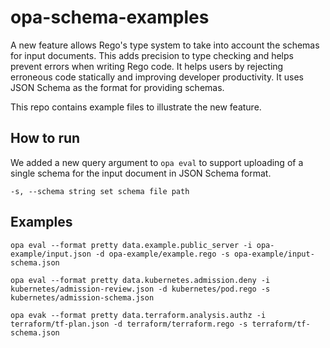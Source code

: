 # opa-schema-examples

A new feature allows Rego's type system to take into account the schemas for input documents. This adds precision to type checking and helps prevent errors when writing Rego code. It helps users by rejecting erroneous code statically and improving developer productivity. It uses JSON Schema as the format for providing schemas.

This repo contains example files to illustrate the new feature.

## How to run

We added a new query argument to `opa eval` to support uploading of a single schema for the input document in JSON Schema format.

```
-s, --schema string set schema file path
```

## Examples


```
opa eval --format pretty data.example.public_server -i opa-example/input.json -d opa-example/example.rego -s opa-example/input-schema.json
```

```
opa eval --format pretty data.kubernetes.admission.deny -i kubernetes/admission-review.json -d kubernetes/pod.rego -s kubernetes/admission-schema.json
```

```
opa evak --format pretty data.terraform.analysis.authz -i terraform/tf-plan.json -d terraform/terraform.rego -s terraform/tf-schema.json
```
